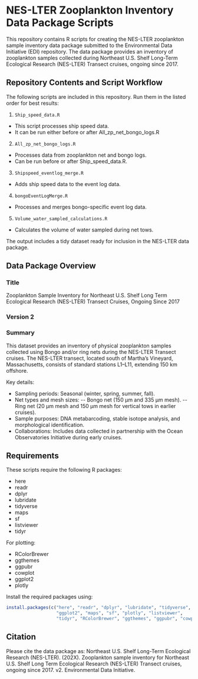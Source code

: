 # NES-LTER Zooplankton Inventory Data Package Scripts
This repository contains R scripts for creating the NES-LTER zooplankton sample inventory data package submitted to the Environmental Data Initiative (EDI) repository. The data package provides an inventory of zooplankton samples collected during Northeast U.S. Shelf Long-Term Ecological Research (NES-LTER) Transect cruises, ongoing since 2017.

## Repository Contents and Script Workflow
The following scripts are included in this repository. Run them in the listed order for best results:
1. `Ship_speed_data.R`
- This script processes ship speed data.
- It can be run either before or after All_zp_net_bongo_logs.R
2. `All_zp_net_bongo_logs.R`
- Processes data from zooplankton net and bongo logs.
- Can be run before or after Ship_speed_data.R.
3. `Shipspeed_eventlog_merge.R`
- Adds ship speed data to the event log data.
4. `bongoEventLogMerge.R`
- Processes and merges bongo-specific event log data.
5. `Volume_water_sampled_calculations.R`
- Calculates the volume of water sampled during net tows.

The output includes a tidy dataset ready for inclusion in the NES-LTER data package.

## Data Package Overview

### Title
Zooplankton Sample Inventory for Northeast U.S. Shelf Long Term Ecological Research (NES-LTER) Transect Cruises, Ongoing Since 2017
### Version 2 

### Summary 

This dataset provides an inventory of physical zooplankton samples collected using Bongo and/or ring nets during the NES-LTER Transect cruises. The NES-LTER transect, located south of Martha’s Vineyard, Massachusetts, consists of standard stations L1–L11, extending 150 km offshore.

Key details:
- Sampling periods: Seasonal (winter, spring, summer, fall).
- Net types and mesh sizes:
-- Bongo net (150 µm and 335 µm mesh).
-- Ring net (20 µm mesh and 150 µm mesh for vertical tows in earlier cruises).
- Sample purposes: DNA metabarcoding, stable isotope analysis, and morphological identification.
- Collaborations: Includes data collected in partnership with the Ocean Observatories Initiative during early cruises.

## Requirements 

These scripts require the following R packages: 
- here
- readr
- dplyr
- lubridate
- tidyverse
- maps
- sf
- listviewer
- tidyr

For plotting:
- RColorBrewer
- ggthemes
- ggpubr
- cowplot
- ggplot2
- plotly

Install the required packages using:

```r
install.packages(c("here", "readr", "dplyr", "lubridate", "tidyverse", 
                   "ggplot2", "maps", "sf", "plotly", "listviewer", 
                   "tidyr", "RColorBrewer", "ggthemes", "ggpubr", "cowplot"))
```

## Citation

Please cite the data package as:
Northeast U.S. Shelf Long-Term Ecological Research (NES-LTER). (202X). Zooplankton sample inventory for Northeast U.S. Shelf Long Term Ecological Research (NES-LTER) Transect cruises, ongoing since 2017. v2. Environmental Data Initiative.

